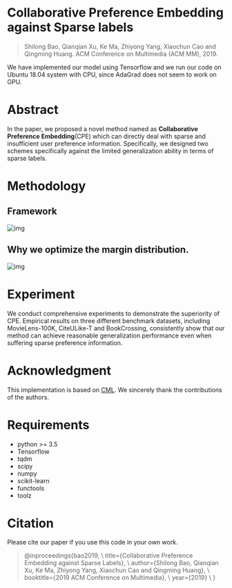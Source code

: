 # Collaborative Preference Embedding against Sparse labels
> Shilong Bao, Qianqian Xu, Ke Ma, Zhiyong Yang, Xiaochun Cao and Qingming Huang. ACM Conference on Multimedia (ACM MM), 2019. 

We have implemented our model using Tensorflow and we run our code on Ubuntu 18.04 system with CPU, since AdaGrad does not seem to work on GPU.



# Abstract
 In the paper, we proposed a novel method named as **Collaborative Preference Embedding**(CPE) which can directly deal with sparse and insufficient user preference information. Specifically, we designed two schemes specifically against the limited generalization ability in terms of sparse labels.
# Methodology
## Framework
  ![img](https://github.com/statusrank/CPE/blob/master/img/framework.png)
## Why we optimize the margin distribution.
  ![img](https://github.com/statusrank/CPE/blob/master/img/figure1.png)

# Experiment
  We conduct comprehensive experiments to demonstrate the superiority of CPE. Empirical results on three different benchmark datasets, including MovieLens-100K, CiteULike-T and BookCrossing, consistently show that our method can achieve reasonable generalization performance even when suffering sparse preference information.

# Acknowledgment 
This implementation is based on [CML](https://github.com/changun/CollMetric). We sincerely thank the contributions of the authors.

# Requirements
  - python >= 3.5
  - Tensorflow
  - tqdm
  - scipy
  - numpy
  - scikit-learn
  - functools
  - toolz

# Citation
Please cite our paper if you use this code in your own work.
> @inproceedings{bao2019, \\
 title={Collaborative Preference Embedding against Sparse Labels}, \\
 author={Shilong Bao, Qianqian Xu, Ke Ma, Zhiyong Yang, Xiaochun Cao and Qingming Huang}, \\
 booktitle={2019 ACM Conference on Multimedia}, \\
 year={2019} \\
}
